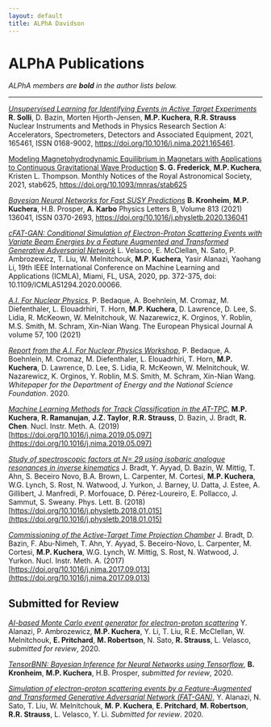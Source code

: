 ```yaml
---
layout: default
title: ALPhA Davidson
---
```


# ALPhA Publications

*ALPhA members are **bold** in the author lists below.*

---------
[*Unsupervised Learning for Identifying Events in Active Target Experiments*](https://arxiv.org/abs/2008.02757) **R. Solli**, D. Bazin, Morten Hjorth-Jensen, **M.P. Kuchera**, **R.R. Strauss** Nuclear Instruments and Methods in Physics Research Section A: Accelerators, Spectrometers, Detectors and Associated Equipment, 2021, 165461, ISSN 0168-9002, https://doi.org/10.1016/j.nima.2021.165461.



[Modeling Magnetohydrodynamic Equilibrium in Magnetars with Applications to Continuous Gravitational Wave Production](https://academic.oup.com/mnras/article-abstract/503/2/2764/6164856) **S. G. Frederick**, **M.P. Kuchera**, Kristen L. Thompson. Monthly Notices of the Royal Astronomical Society, 2021, stab625, https://doi.org/10.1093/mnras/stab625

[*Bayesian Neural Networks for Fast SUSY Predictions*](https://doi.org/10.1016/j.physletb.2020.136041)  **B. Kronheim**, **M.P. Kuchera**, H.B. Prosper, **A. Karbo** Physics Letters B, Volume 813 (2021) 136041, ISSN 0370-2693, https://doi.org/10.1016/j.physletb.2020.136041

[*cFAT-GAN: Conditional Simulation of Electron-Proton Scattering Events with Variate Beam Energies by a Feature Augmented and Transformed Generative Adversarial Network*](https://ieeexplore.ieee.org/document/9356177) L. Velasco, E. McClellan, N. Sato, P. Ambrozewicz, T. Liu, W. Melnitchouk, **M.P. Kuchera**, Yasir Alanazi, Yaohang Li, 19th IEEE International Conference on Machine Learning and Applications (ICMLA), Miami, FL, USA, 2020, pp. 372-375, doi: 10.1109/ICMLA51294.2020.00066.


[*A.I. For Nuclear Physics*](https://link.springer.com/article/10.1140/epja/s10050-020-00290-x), P. Bedaque, A. Boehnlein, M. Cromaz, M. Diefenthaler, L. Elouadrhiri, T. Horn, **M.P. Kuchera**, D. Lawrence, D. Lee, S. Lidia, R. McKeown, W. Melnitchouk, W. Nazarewicz, K. Orginos, Y. Roblin, M.S. Smith, M. Schram, Xin-Nian Wang. The European Physical Journal A volume 57, 100 (2021)

[*Report from the A.I. For Nuclear Physics Workshop*](https://arxiv.org/abs/2006.05422), P. Bedaque, A. Boehnlein, M. Cromaz, M. Diefenthaler, L. Elouadrhiri, T. Horn, **M.P. Kuchera**, D. Lawrence, D. Lee, S. Lidia, R. McKeown, W. Melnitchouk, W. Nazarewicz, K. Orginos, Y. Roblin, M.S. Smith, M. Schram, Xin-Nian Wang. *Whitepaper for the Department of Energy and the National Science Foundation*. 2020.



[*Machine Learning Methods for Track Classification in the AT-TPC*](https://arxiv.org/abs/1810.10350), **M.P. Kuchera**, **R. Ramanujan**, **J.Z. Taylor**, **R.R. Strauss**, D. Bazin, J. Bradt, **R. Chen**. Nucl. Instr. Meth. A. (2019) [https://doi.org/10.1016/j.nima.2019.05.097](https://doi.org/10.1016/j.nima.2019.05.097)

[*Study of spectroscopic factors at N= 29 using isobaric analogue resonances in inverse kinematics*](https://www.sciencedirect.com/science/article/pii/S0370269318300236) J. Bradt, Y. Ayyad, D. Bazin, W. Mittig, T. Ahn, S. Beceiro Novo, B.A. Brown, L. Carpenter, M. Cortesi, **M.P. Kuchera**, W.G. Lynch, S. Rost, N. Watwood, J. Yurkon, J. Barney, U. Datta, J. Estee, A. Gillibert, J. Manfredi, P. Morfouace, D. Pérez-Loureiro, E. Pollacco, J. Sammut, S. Sweany. Phys. Lett. B. (2018) [https://doi.org/10.1016/j.physletb.2018.01.015](https://doi.org/10.1016/j.physletb.2018.01.015)

[*Commissioning of the Active-Target Time Projection Chamber*](https://www.sciencedirect.com/science/article/pii/S0168900217309683) J. Bradt, D. Bazin, F. Abu-Nimeh, T. Ahn, Y. Ayyad, S. Beceiro-Novo, L. Carpenter, M. Cortesi, **M.P. Kuchera**, W.G. Lynch, W. Mittig, S. Rost, N. Watwood, J. Yurkon. Nucl. Instr. Meth. A. (2017) [https://doi.org/10.1016/j.nima.2017.09.013](https://doi.org/10.1016/j.nima.2017.09.013)


## Submitted for Review



[*AI-based Monte Carlo event generator for electron-proton scattering*](https://arxiv.org/abs/2008.03151) Y. Alanazi, P. Ambrozewicz, **M.P. Kuchera**, Y. Li, T. Liu, R.E.
  McClellan, W. Melnitchouk, **E. Pritchard**, **M. Robertson**, N. Sato, **R. Strauss**,
  L. Velasco, *submitted for review*, 2020.

[*TensorBNN: Bayesian Inference for Neural Networks using Tensorflow*](https://arxiv.org/abs/2009.14393), **B. Kronheim**, **M.P. Kuchera**, H.B. Prosper, *submitted for review*, 2020.

[*Simulation of electron-proton scattering events by a Feature-Augmented and Transformed Generative Adversarial Network (FAT-GAN)*](https://arxiv.org/abs/2001.11103), Y. Alanazi, N. Sato, T. Liu, W. Melnitchouk, **M. P. Kuchera**, **E. Pritchard**, **M. Robertson**, **R.R. Strauss**, L. Velasco, Y. Li. *Submitted for review*. 2020.
